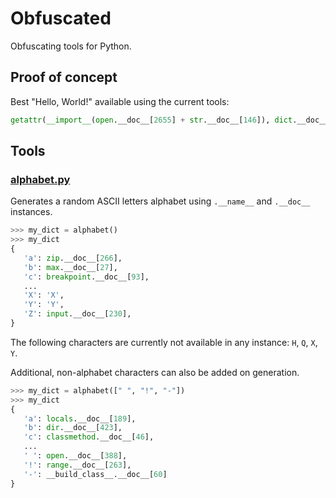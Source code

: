 # Obfuscated

Obfuscating tools for Python.

## Proof of concept

Best "Hello, World!" available using the current tools:

```python
getattr(__import__(open.__doc__[2655] + str.__doc__[146]), dict.__doc__[240] + UnicodeTranslateError.__doc__[22] + input.__doc__[262] + int.__doc__[287] + exec.__doc__[129])(1, (__build_class__.__doc__[104].upper() + exec.__doc__[129] + property.__doc__[726] + property.__doc__[726] + open.__doc__[2655] + __import__.__doc__[771] + globals.__doc__[118] + ImportWarning.__name__[6] + open.__doc__[2655] + UnicodeTranslateError.__doc__[22] + property.__doc__[726] + staticmethod.__doc__[483] + range.__doc__[263]).encode(map.__doc__[64] + int.__doc__[287] + print.__doc__[331]))
```

## Tools

### [alphabet.py](tools/alphabet.py)

Generates a random ASCII letters alphabet using `.__name__` and `.__doc__` instances.

```python
>>> my_dict = alphabet()
>>> my_dict
{
   'a': zip.__doc__[266],
   'b': max.__doc__[27],
   'c': breakpoint.__doc__[93],
   ...
   'X': 'X',
   'Y': 'Y',
   'Z': input.__doc__[230],
}
```

The following characters are currently not available in any instance: `H`, `Q`, `X`, `Y`.

Additional, non-alphabet characters can also be added on generation.

```python
>>> my_dict = alphabet([" ", "!", "-"])
>>> my_dict
{
   'a': locals.__doc__[189],
   'b': dir.__doc__[423],
   'c': classmethod.__doc__[46],
   ...
   ' ': open.__doc__[388],
   '!': range.__doc__[263],
   '-': __build_class__.__doc__[60]
}

```
